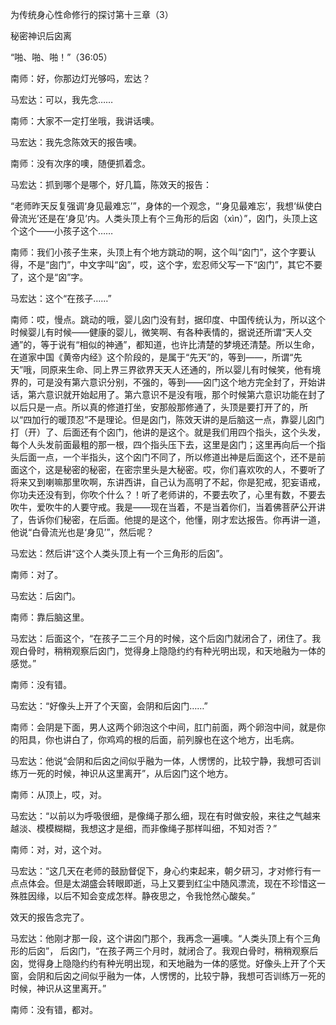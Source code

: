 为传统身心性命修行的探讨第十三章（3）

秘密神识后囟离

“啪、啪、啪！”（36:05）

南师：好，你那边灯光够吗，宏达？

马宏达：可以，我先念……

南师：大家不一定打坐哦，我讲话噢。

马宏达：我先念陈效天的报告噢。

南师：没有次序的噢，随便抓着念。

马宏达：抓到哪个是哪个，好几篇，陈效天的报告：

“老师昨天反复强调‘身见最难忘’”，身体的一个观念，“‘身见最难忘’，我想‘纵使白骨流光’还是在‘身见’内。人类头顶上有个三角形的后囟（xìn）”，囟门，头顶上这个这个——小孩子这个……

南师：我们小孩子生来，头顶上有个地方跳动的啊，这个叫“囟门”，这个字要认得，不是“囱门”，中文字叫“囟”，哎，这个字，宏忍师父写一下“囟门”，其它不要了，这个是“囟”字。

马宏达：这个“在孩子……”

南师：哎，慢点。跳动的哦，婴儿囟门没有封，据印度、中国传统认为，所以这个时候婴儿有时候——健康的婴儿，微笑啊、有各种表情的，据说还所谓“天人交通”的，等于说有“相似的神通”，都知道，也许比清楚的梦境还清楚。所以生命，在道家中国《黄帝内经》这个阶段的，是属于“先天”的，等到——，所谓“先天”哦，同原来生命、同上界三界欲界天天人还通的，所以婴儿有时候笑，他有境界的，可是没有第六意识分别，不强的，等到——囟门这个地方完全封了，开始讲话，第六意识就开始起用了。第六意识不是没有哦，那个时候第六意识功能在封了以后只是一点。所以真的修道打坐，安那般那修通了，头顶是要打开了的，所以“四加行的暖顶忍”不是理论。但是囟门，陈效天讲的是后脑这一点，靠婴儿囟门打（开）了、后面还有个囟门，他讲的是这个。就是我们用四个指头，这个头发，每个人头发前面最粗的那一根，四个指头压下去，这里是囟门；这里再向后一个指头后面一点，一个半指头，这个囟门不同了，所以修道出神是后面这个，还不是前面这个，这是秘密的秘密，在密宗里头是大秘密。哎，你们喜欢吹的人，不要听了将来又到喇嘛那里吹啊，东讲西讲，自己认为高明了不起，你是犯戒，犯妄语戒，你功夫还没有到，你吹个什么？！听了老师讲的，不要去吹了，心里有数，不要去吹牛，爱吹牛的人要守戒。我是——现在当着，不是当着你们，当着佛菩萨公开讲了，告诉你们秘密，在后面。他提的是这个，他懂，刚才宏达报告。你再讲一道，他说“白骨流光也是‘身见’”，然后呢？

马宏达：然后讲“这个人类头顶上有一个三角形的后囟”。

南师：对了。

马宏达：后囟门。

南师：靠后脑这里。


马宏达：后面这个，“在孩子二三个月的时候，这个后囟门就闭合了，闭住了。我观白骨时，稍稍观察后囟门，觉得身上隐隐约约有种光明出现，和天地融为一体的感觉。”

南师：没有错。

马宏达：“好像头上开了个天窗，会阴和后囟门……”


南师：会阴是下面，男人这两个卵泡这个中间，肛门前面，两个卵泡中间，就是你的阳具，你也讲白了，你鸡鸡的根的后面，前列腺也在这个地方，出毛病。

马宏达：他说“会阴和后囟之间似乎融为一体，人愣愣的，比较宁静，我想可否训练万一死的时候，神识从这里离开”，从后囟门这个地方。

南师：从顶上，哎，对。

马宏达：“以前以为呼吸很细，是像绳子那么细，现在有时做安般，来往之气越来越淡、模模糊糊，我想这才是细，而非像绳子那样叫细，不知对否？”

南师：对，对，这个对。

马宏达：“这几天在老师的鼓励督促下，身心约束起来，朝夕研习，才对修行有一点点体会。但是太湖盛会转眼即逝，马上又要到红尘中随风漂流，现在不珍惜这一殊胜因缘，以后不知会变成怎样。静夜思之，令我怆然心酸矣。”

效天的报告念完了。

马宏达：他刚才那一段，这个讲囟门那个，我再念一遍噢。“人类头顶上有个三角形的后囟”， 后囟门，“在孩子两三个月时，就闭合了。我观白骨时，稍稍观察后囟，觉得身上隐隐约约有种光明出现，和天地融为一体的感觉。好像头上开了个天窗，会阴和后囟之间似乎融为一体，人愣愣的，比较宁静，我想可否训练万一死的时候，神识从这里离开。”

南师：没有错，都对。


